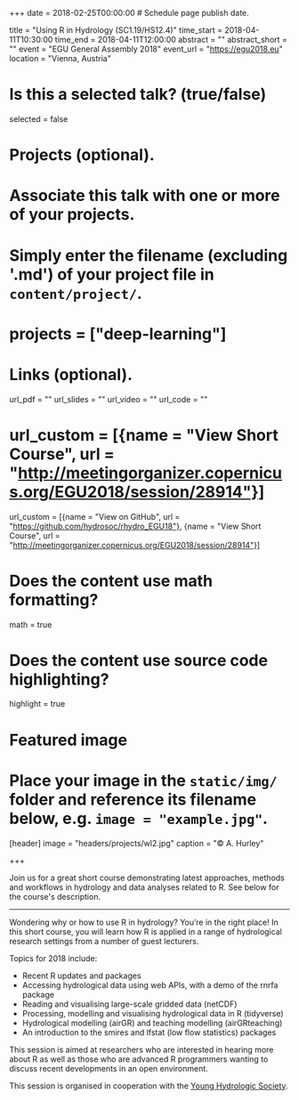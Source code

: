 +++
date = 2018-02-25T00:00:00  # Schedule page publish date.

title = "Using R in Hydrology (SC1.19/HS12.4)"
time_start = 2018-04-11T10:30:00
time_end = 2018-04-11T12:00:00
abstract = ""
abstract_short = ""
event = "EGU General Assembly 2018"
event_url = "https://egu2018.eu"
location = "Vienna, Austria"

# Is this a selected talk? (true/false)
selected = false

# Projects (optional).
#   Associate this talk with one or more of your projects.
#   Simply enter the filename (excluding '.md') of your project file in `content/project/`.
# projects = ["deep-learning"]

# Links (optional).
url_pdf = ""
url_slides = ""
url_video = ""
url_code = ""
# url_custom = [{name = "View Short Course", url = "http://meetingorganizer.copernicus.org/EGU2018/session/28914"}]
url_custom = [{name = "View on GitHub", url = "https://github.com/hydrosoc/rhydro_EGU18"}, {name = "View Short Course", url = "http://meetingorganizer.copernicus.org/EGU2018/session/28914"}]




# Does the content use math formatting?
math = true

# Does the content use source code highlighting?
highlight = true

# Featured image
# Place your image in the `static/img/` folder and reference its filename below, e.g. `image = "example.jpg"`.
[header]
image = "headers/projects/wl2.jpg"
caption = "&copy; A. Hurley"

+++

Join us for a great short course demonstrating latest approaches, methods and workflows in hydrology and data analyses related to R. See below for the course's description.

---

Wondering why or how to use R in hydrology? You’re in the right place! In this short course, you will learn how R is applied in a range of hydrological research settings from a number of guest lecturers. 

Topics for 2018 include:
- Recent R updates and packages 
- Accessing hydrological data using web APIs, with a demo of the rnrfa package 
- Reading and visualising large-scale gridded data (netCDF)
- Processing, modelling and visualising hydrological data in R (tidyverse)
- Hydrological modelling (airGR) and teaching modelling (airGRteaching) 
- An introduction to the smires and lfstat (low flow statistics) packages 

This session is aimed at researchers who are interested in hearing more about R as well as those who are advanced R programmers wanting to discuss recent developments in an open environment. 

This session is organised in cooperation with the [Young Hydrologic Society](https://younghs.com/).
